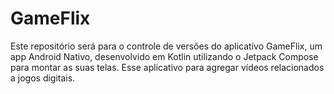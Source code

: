 # GameFlix
Este repositório será para o controle de versões do aplicativo GameFlix, um app Android Nativo, desenvolvido em Kotlin utilizando o Jetpack Compose para montar as suas telas. Esse aplicativo para agregar vídeos relacionados a jogos digitais.

